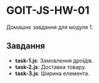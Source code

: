 # GOIT-JS-HW-01

Домашнє завдання для модуля 1.

## Завдання
- **task-1.js**: Замовлення дроїдів.
- **task-2.js**: Доставка товару.
- **task-3.js**: Ширина елемента.
